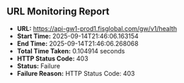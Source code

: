 ## URL Monitoring Report

- **URL:** https://api-gw1-prod1.fisglobal.com/gw/v1/health
- **Start Time:** 2025-09-14T21:46:06.163154
- **End Time:** 2025-09-14T21:46:06.268068
- **Total Time Taken:** 0.104914 seconds
- **HTTP Status Code:** 403
- **Status:** Failure
- **Failure Reason:** HTTP Status Code: 403
